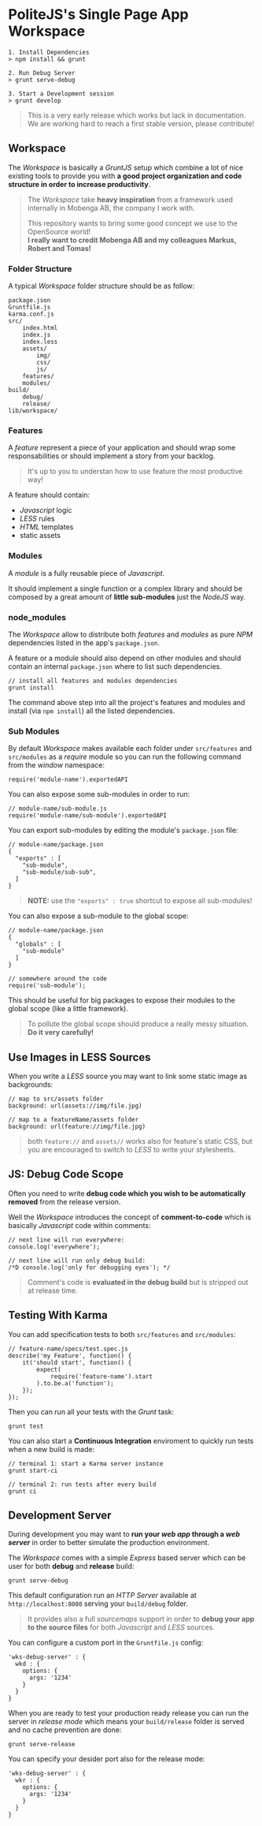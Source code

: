 PoliteJS's Single Page App Workspace
====================================

    1. Install Dependencies
    > npm install && grunt
    
    2. Run Debug Server
    > grunt serve-debug
    
    3. Start a Development session
    > grunt develop
    
> This is a very early release which works but lack in documentation.  
> We are working hard to reach a first stable version, please contribute!


## Workspace

The _Workspace_ is basically a _GruntJS_ setup which combine a lot of nice existing tools to provide you with **a good project organization and code structure in order to increase productivity**.

> The _Workspace_ take **heavy inspiration** from a framework used internally in
> Mobenga AB, the company I work with. 
>
> This repository wants to bring some good concept we use to the OpenSource world!  
> **I really want to credit Mobenga AB and my colleagues Markus, Robert and Tomas!**

### Folder Structure

A typical _Workspace_ folder structure should be as follow:

    package.json
    Gruntfile.js
    karma.conf.js
    src/
        index.html
        index.js
        index.less
        assets/
            img/
            css/
            js/
        features/
        modules/
    build/
        debug/
        release/
    lib/workspace/

### Features

A _feature_ represent a piece of your application and should wrap some responsabilities or should implement a story from your backlog. 

> It's up to you to understan how to use feature the most productive way!

A feature should contain:

- _Javascript_ logic
- _LESS_ rules
- _HTML_ templates
- static assets


### Modules

A _module_ is a fully reusable piece of _Javascript_. 

It should implement a single function or a complex library and should be composed by a great amount of **little sub-modules** just the _NodeJS_ way.

### node_modules

The _Workspace_ allow to distribute both _features_ and _modules_ as pure _NPM_ dependencies listed in the app's `package.json`.

A feature or a module should also depend on other modules and should contain an internal `package.json` where to list such dependencies.

    // install all features and modules dependencies
    grunt install
    
The command above step into all the project's features and modules and install (via `npm install`) all the listed dependencies.

### Sub Modules

By default _Workspace_ makes available each folder under `src/features` and `src/modules` as a 
_require_ module so you can run the following command from the _window_ namespace:

    require('module-name').exportedAPI
    
You can also expose some sub-modules in order to run:

    // module-name/sub-module.js
    require('module-name/sub-module').exportedAPI
    
You can export sub-modules by editing the module's `package.json` file:

    // module-name/package.json
    {
      "exports" : [
        "sub-module",
        "sub-module/sub-sub",
      ]
    }
    
> **NOTE:** use the `"exports" : true` shortcut to expose all sub-modules!

You can also expose a sub-module to the global scope:

    // module-name/package.json
    {
      "globals" : [
        "sub-module"
      ]
    }
    
    // somewhere around the code
    require('sub-module');
    
This should be useful for big packages to expose their modules to the global scope (like a little framework).

> To pollute the global scope should produce a really messy situation.  
> **Do it very carefully!**

## Use Images in LESS Sources

When you write a _LESS_ source you may want to link some static image as backgrounds:

    // map to src/assets folder
    background: url(assets://img/file.jpg)
    
    // map to a featureName/assets folder
    background: url(feature://img/file.jpg)
    
> both `feature://` and `assets//` works also for feature's static CSS, but you are 
> encouraged to switch to _LESS_ to write your stylesheets.

## JS: Debug Code Scope

Often you need to write **debug code which you wish to be automatically removed** from the release version. 

Well the _Workspace_ introduces the concept of **comment-to-code** which is basically _Javascript_ code within comments:

    // next line will run everywhere:
    console.log('everywhere');
    
    // next line will run only debug build:
    /*D console.log('only for debugging eyes'); */

> Comment's code is **evaluated in the debug build** but is stripped out at release time.

## Testing With Karma

You can add specification tests to both `src/features` and `src/modules`:

    // feature-name/specs/test.spec.js
    describe('my Feature', function() {
        it('should start', function() {
            expect(
                require('feature-name').start
            ).to.be.a('function');
        });
    });

Then you can run all your tests with the _Grunt_ task:

    grunt test
    
You can also start a **Continuous Integration** enviroment to quickly run tests when a new
build is made:

    // terminal 1: start a Karma server instance
    grunt start-ci
    
    // terminal 2: run tests after every build
    grunt ci
    
## Development Server

During development you may want to **run your _web app_ through a _web server_** in order to better simulate the production environment.

The _Workspace_ comes with a simple _Express_ based server which can be user for both **debug** and **release** build:

    grunt serve-debug
   
This default configuration run an _HTTP Server_ available at `http://localhost:8080` serving your `build/debug` folder.

> It provides also a full _sourcemaps_ support in order to **debug your app to the 
> source files** for both _Javascript_ and _LESS_ sources.

You can configure a custom port in the `Gruntfile.js` config:

    'wks-debug-server' : {
      wkd : {
        options: {
          args: '1234'
        }
      }
    }
    
When you are ready to test your production ready release you can run the server in _release mode_ which means your `build/release` folder is served and no cache prevention are done:

    grunt serve-release
    
You can specify your desider port also for the release mode:

    'wks-debug-server' : {
      wkr : {
        options: {
          args: '1234'
        }
      }
    }